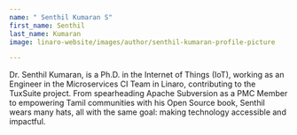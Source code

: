 ```yaml
---
name: " Senthil Kumaran S"
first_name: Senthil
last_name: Kumaran
image: linaro-website/images/author/senthil-kumaran-profile-picture

---
```


Dr. Senthil Kumaran, is a Ph.D. in the Internet of Things (IoT), working as an Engineer in the Microservices CI Team in Linaro, contributing to the TuxSuite project. From spearheading Apache Subversion as a PMC Member to empowering Tamil communities with his Open Source book, Senthil wears many hats, all with the same goal: making technology accessible and impactful.
